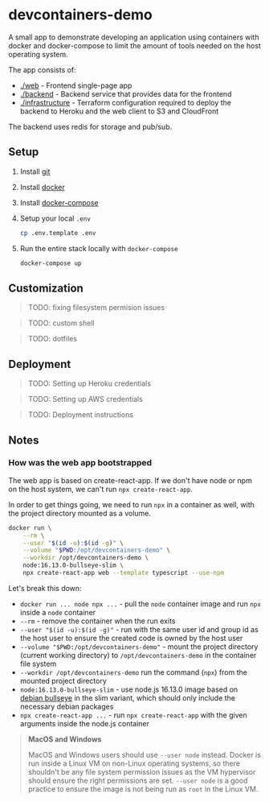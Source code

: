 # devcontainers-demo

A small app to demonstrate developing an application using containers with docker and docker-compose to limit the amount of tools needed on the host operating system.

The app consists of:

- [./web](./app) - Frontend single-page app
- [./backend](./api) - Backend service that provides data for the frontend
- [./infrastructure](./infrastructure) - Terraform configuration required to deploy the backend to Heroku and the web client to S3 and CloudFront

The backend uses redis for storage and pub/sub.

## Setup

1. Install [git](https://git-scm.com/book/en/v2/Getting-Started-Installing-Git)
2. Install [docker](https://docs.docker.com/get-docker/)
3. Install [docker-compose](https://docs.docker.com/compose/install/)
4. Setup your local `.env`

   ```sh
   cp .env.template .env
   ```

5. Run the entire stack locally with `docker-compose`

   ```sh
   docker-compose up
   ```

## Customization

> TODO: fixing filesystem permision issues

> TODO: custom shell

> TODO: dotfiles

## Deployment

> TODO: Setting up Heroku credentials

> TODO: Setting up AWS credentials

> TODO: Deployment instructions

## Notes

### How was the web app bootstrapped

The web app is based on create-react-app. If we don't have node or npm on the host system, we can't run `npx create-react-app`.

In order to get things going, we need to run `npx` in a container as well, with the project directory mounted as a volume.

```sh
docker run \
    --rm \
    --user "$(id -u):$(id -g)" \
    --volume "$PWD:/opt/devcontainers-demo" \
    --workdir /opt/devcontainers-demo \
    node:16.13.0-bullseye-slim \
    npx create-react-app web --template typescript --use-npm
```

Let's break this down:

- `docker run ... node npx ...` - pull the `node` container image and run `npx` inside a `node` container
- `--rm` - remove the container when the run exits
- `--user "$(id -u):$(id -g)"` - run with the same user id and group id as the host user to ensure the created code is owned by the host user
- `--volume "$PWD:/opt/devcontainers-demo"` - mount the project directory (current working directory) to `/opt/devcontainers-demo` in the container file system
- `--workdir /opt/devcontainers-demo` run the command (`npx`) from the mounted project directory
- `node:16.13.0-bullseye-slim` - use node.js 16.13.0 image based on [debian bullseye](https://www.debian.org/releases/bullseye/) in the slim variant, which should only include the necessary debian packages
- `npx create-react-app ...` - run `npx create-react-app` with the given arguments inside the node.js container

> **MacOS and Windows**
>
> MacOS and Windows users should use `--user node` instead. Docker is run inside a Linux VM on non-Linux operating systems, so there shouldn't be any file system permission issues as the VM hypervisor should ensure the right permissions are set. `--user node` is a good practice to ensure the image is not being run as `root` in the Linux VM.
